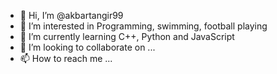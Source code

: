 - 👋 Hi, I’m @akbartangir99
- 👀 I’m interested in Programming, swimming, football playing
- 🌱 I’m currently learning C++, Python and JavaScript
- 💞️ I’m looking to collaborate on ...
- 📫 How to reach me ...

<!---
akbartangir99/akbartangir99 is a ✨ special ✨ repository because its `README.md` (this file) appears on your GitHub profile.
You can click the Preview link to take a look at your changes.
--->

